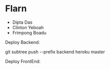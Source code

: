# Flarn

- Dipta Das
- Clinton Yeboah
- Frimpong Boadu

Deploy Backend:

git subtree push --prefix backend heroku master

Deploy FrontEnd:
